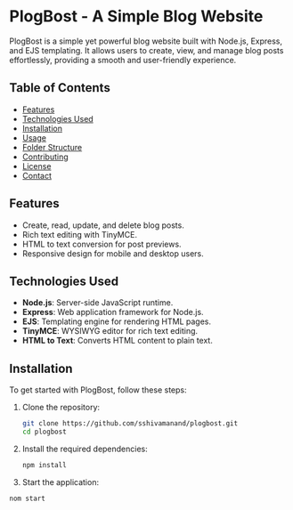 # PlogBost - A Simple Blog Website

PlogBost is a simple yet powerful blog website built with Node.js, Express, and EJS templating. It allows users to create, view, and manage blog posts effortlessly, providing a smooth and user-friendly experience.

## Table of Contents
- [Features](#features)
- [Technologies Used](#technologies-used)
- [Installation](#installation)
- [Usage](#usage)
- [Folder Structure](#folder-structure)
- [Contributing](#contributing)
- [License](#license)
- [Contact](#contact)

## Features
- Create, read, update, and delete blog posts.
- Rich text editing with TinyMCE.
- HTML to text conversion for post previews.
- Responsive design for mobile and desktop users.

## Technologies Used
- **Node.js**: Server-side JavaScript runtime.
- **Express**: Web application framework for Node.js.
- **EJS**: Templating engine for rendering HTML pages.
- **TinyMCE**: WYSIWYG editor for rich text editing.
- **HTML to Text**: Converts HTML content to plain text.

## Installation
To get started with PlogBost, follow these steps:

1. Clone the repository:
   ```bash
   git clone https://github.com/sshivamanand/plogbost.git
   cd plogbost
2. Install the required dependencies:
   ```bash
   npm install
3. Start the application:
  ```bash
  nom start
